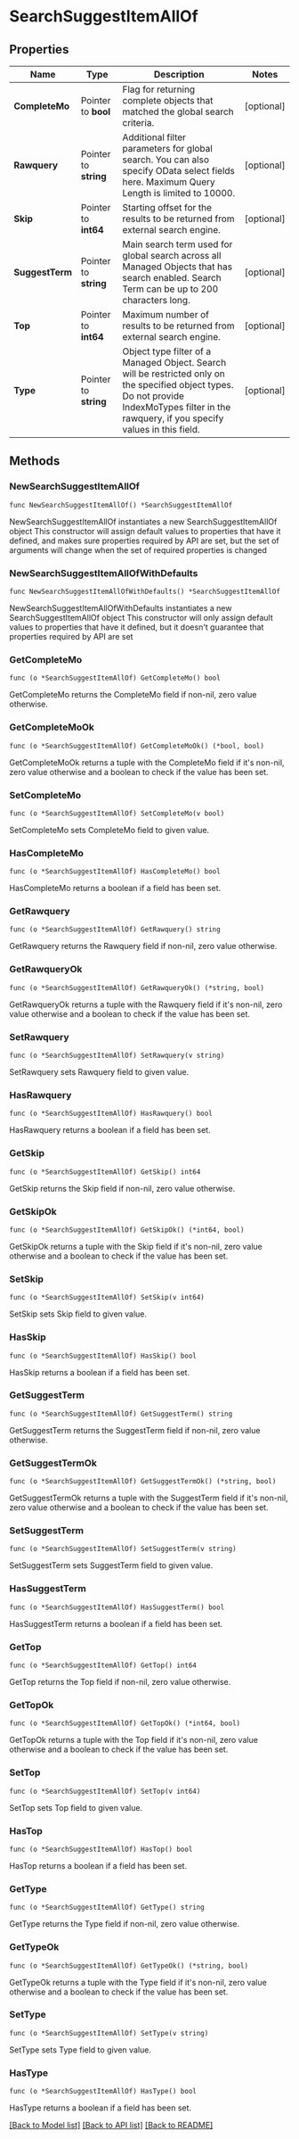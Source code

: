 # SearchSuggestItemAllOf

## Properties

Name | Type | Description | Notes
------------ | ------------- | ------------- | -------------
**CompleteMo** | Pointer to **bool** | Flag for returning complete objects that matched the global search criteria. | [optional] 
**Rawquery** | Pointer to **string** | Additional filter parameters for global search. You can also specify OData select fields here. Maximum Query Length is limited to 10000. | [optional] 
**Skip** | Pointer to **int64** | Starting offset for the results to be returned from external search engine. | [optional] 
**SuggestTerm** | Pointer to **string** | Main search term used for global search across all Managed Objects that has search enabled. Search Term can be up to 200 characters long. | [optional] 
**Top** | Pointer to **int64** | Maximum number of results to be returned from external search engine. | [optional] 
**Type** | Pointer to **string** | Object type filter of a Managed Object. Search will be restricted only on the specified object types.  Do not provide IndexMoTypes filter in the rawquery, if you specify values in this field. | [optional] 

## Methods

### NewSearchSuggestItemAllOf

`func NewSearchSuggestItemAllOf() *SearchSuggestItemAllOf`

NewSearchSuggestItemAllOf instantiates a new SearchSuggestItemAllOf object
This constructor will assign default values to properties that have it defined,
and makes sure properties required by API are set, but the set of arguments
will change when the set of required properties is changed

### NewSearchSuggestItemAllOfWithDefaults

`func NewSearchSuggestItemAllOfWithDefaults() *SearchSuggestItemAllOf`

NewSearchSuggestItemAllOfWithDefaults instantiates a new SearchSuggestItemAllOf object
This constructor will only assign default values to properties that have it defined,
but it doesn't guarantee that properties required by API are set

### GetCompleteMo

`func (o *SearchSuggestItemAllOf) GetCompleteMo() bool`

GetCompleteMo returns the CompleteMo field if non-nil, zero value otherwise.

### GetCompleteMoOk

`func (o *SearchSuggestItemAllOf) GetCompleteMoOk() (*bool, bool)`

GetCompleteMoOk returns a tuple with the CompleteMo field if it's non-nil, zero value otherwise
and a boolean to check if the value has been set.

### SetCompleteMo

`func (o *SearchSuggestItemAllOf) SetCompleteMo(v bool)`

SetCompleteMo sets CompleteMo field to given value.

### HasCompleteMo

`func (o *SearchSuggestItemAllOf) HasCompleteMo() bool`

HasCompleteMo returns a boolean if a field has been set.

### GetRawquery

`func (o *SearchSuggestItemAllOf) GetRawquery() string`

GetRawquery returns the Rawquery field if non-nil, zero value otherwise.

### GetRawqueryOk

`func (o *SearchSuggestItemAllOf) GetRawqueryOk() (*string, bool)`

GetRawqueryOk returns a tuple with the Rawquery field if it's non-nil, zero value otherwise
and a boolean to check if the value has been set.

### SetRawquery

`func (o *SearchSuggestItemAllOf) SetRawquery(v string)`

SetRawquery sets Rawquery field to given value.

### HasRawquery

`func (o *SearchSuggestItemAllOf) HasRawquery() bool`

HasRawquery returns a boolean if a field has been set.

### GetSkip

`func (o *SearchSuggestItemAllOf) GetSkip() int64`

GetSkip returns the Skip field if non-nil, zero value otherwise.

### GetSkipOk

`func (o *SearchSuggestItemAllOf) GetSkipOk() (*int64, bool)`

GetSkipOk returns a tuple with the Skip field if it's non-nil, zero value otherwise
and a boolean to check if the value has been set.

### SetSkip

`func (o *SearchSuggestItemAllOf) SetSkip(v int64)`

SetSkip sets Skip field to given value.

### HasSkip

`func (o *SearchSuggestItemAllOf) HasSkip() bool`

HasSkip returns a boolean if a field has been set.

### GetSuggestTerm

`func (o *SearchSuggestItemAllOf) GetSuggestTerm() string`

GetSuggestTerm returns the SuggestTerm field if non-nil, zero value otherwise.

### GetSuggestTermOk

`func (o *SearchSuggestItemAllOf) GetSuggestTermOk() (*string, bool)`

GetSuggestTermOk returns a tuple with the SuggestTerm field if it's non-nil, zero value otherwise
and a boolean to check if the value has been set.

### SetSuggestTerm

`func (o *SearchSuggestItemAllOf) SetSuggestTerm(v string)`

SetSuggestTerm sets SuggestTerm field to given value.

### HasSuggestTerm

`func (o *SearchSuggestItemAllOf) HasSuggestTerm() bool`

HasSuggestTerm returns a boolean if a field has been set.

### GetTop

`func (o *SearchSuggestItemAllOf) GetTop() int64`

GetTop returns the Top field if non-nil, zero value otherwise.

### GetTopOk

`func (o *SearchSuggestItemAllOf) GetTopOk() (*int64, bool)`

GetTopOk returns a tuple with the Top field if it's non-nil, zero value otherwise
and a boolean to check if the value has been set.

### SetTop

`func (o *SearchSuggestItemAllOf) SetTop(v int64)`

SetTop sets Top field to given value.

### HasTop

`func (o *SearchSuggestItemAllOf) HasTop() bool`

HasTop returns a boolean if a field has been set.

### GetType

`func (o *SearchSuggestItemAllOf) GetType() string`

GetType returns the Type field if non-nil, zero value otherwise.

### GetTypeOk

`func (o *SearchSuggestItemAllOf) GetTypeOk() (*string, bool)`

GetTypeOk returns a tuple with the Type field if it's non-nil, zero value otherwise
and a boolean to check if the value has been set.

### SetType

`func (o *SearchSuggestItemAllOf) SetType(v string)`

SetType sets Type field to given value.

### HasType

`func (o *SearchSuggestItemAllOf) HasType() bool`

HasType returns a boolean if a field has been set.


[[Back to Model list]](../README.md#documentation-for-models) [[Back to API list]](../README.md#documentation-for-api-endpoints) [[Back to README]](../README.md)


